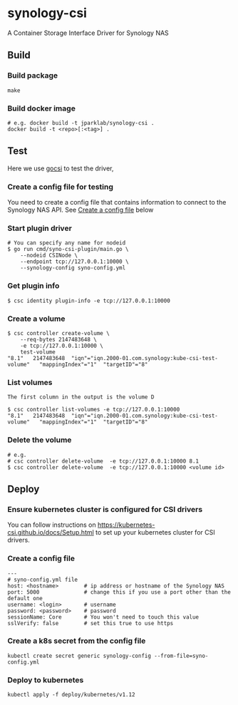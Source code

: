 # synology-csi

A Container Storage Interface Driver for Synology NAS

## Build

### Build package

    make

### Build docker image

    # e.g. docker build -t jparklab/synology-csi .
    docker build -t <repo>[:<tag>] .

## Test

  Here we use [gocsi](https://github.com/rexray/gocsi) to test the driver, 

### Create a config file for testing

  You need to create a config file that contains information to connect to the Synology NAS API. See [Create a config file](#config) below

### Start plugin driver

    # You can specify any name for nodeid
    $ go run cmd/syno-csi-plugin/main.go \
        --nodeid CSINode \
        --endpoint tcp://127.0.0.1:10000 \
        --synology-config syno-config.yml 

### Get plugin info

    $ csc identity plugin-info -e tcp://127.0.0.1:10000

### Create a volume

    $ csc controller create-volume \
        --req-bytes 2147483648 \
        -e tcp://127.0.0.1:10000 \
        test-volume 
    "8.1"	2147483648	"iqn"="iqn.2000-01.com.synology:kube-csi-test-volume"	"mappingIndex"="1"	"targetID"="8"	

### List volumes

    The first column in the output is the volume D

    $ csc controller list-volumes -e tcp://127.0.0.1:10000 
    "8.1"	2147483648	"iqn"="iqn.2000-01.com.synology:kube-csi-test-volume"	"mappingIndex"="1"	"targetID"="8"	

### Delete the volume

    # e.g.
    # csc controller delete-volume  -e tcp://127.0.0.1:10000 8.1
    $ csc controller delete-volume  -e tcp://127.0.0.1:10000 <volume id>

## Deploy

### Ensure kubernetes cluster is configured for CSI drivers

   You can follow instructions on https://kubernetes-csi.github.io/docs/Setup.html to set up your kubernetes cluster for CSI drivers.

### Create a config file <a name='config'></a>

    ---
    # syno-config.yml file
    host: <hostname>        # ip address or hostname of the Synology NAS
    port: 5000              # change this if you use a port other than the default one
    username: <login>       # username
    password: <password>    # password
    sessionName: Core       # You won't need to touch this value
    sslVerify: false        # set this true to use https

### Create a k8s secret from the config file

    kubectl create secret generic synology-config --from-file=syno-config.yml

### Deploy to kubernetes

    kubectl apply -f deploy/kubernetes/v1.12
